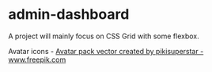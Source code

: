 # admin-dashboard
A project will mainly focus on CSS Grid with some flexbox.

Avatar icons - <a href='https://www.freepik.com/vectors/avatar-pack'>Avatar pack vector created by pikisuperstar - www.freepik.com</a>
